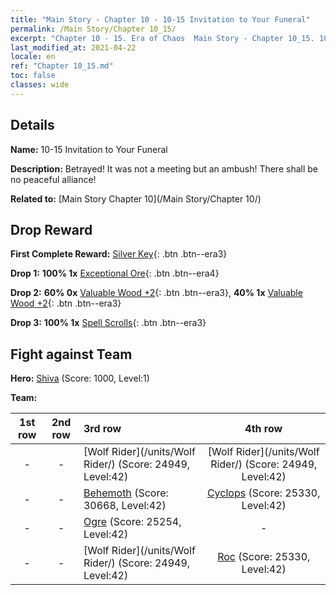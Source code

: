 ```yaml
---
title: "Main Story - Chapter 10 - 10-15 Invitation to Your Funeral"
permalink: /Main Story/Chapter 10_15/
excerpt: "Chapter 10 - 15. Era of Chaos  Main Story - Chapter 10_15. 10-15 Invitation to Your Funeral"
last_modified_at: 2021-04-22
locale: en
ref: "Chapter 10_15.md"
toc: false
classes: wide
---
```


## Details

 **Name:** 10-15 Invitation to Your Funeral

 **Description:** Betrayed! It was not a meeting but an ambush! There shall be no peaceful alliance!

 **Related to:** [Main Story Chapter 10](/Main Story/Chapter 10/)

## Drop Reward

 **First Complete Reward:** [Silver Key](/Items/con_693/){: .btn .btn--era3}

 **Drop 1:** **100% 1x** [Exceptional Ore](/Items/mat_33/){: .btn .btn--era4}

 **Drop 2:** **60% 0x** [Valuable Wood +2](/Items/mat_27/){: .btn .btn--era3}, **40% 1x** [Valuable Wood +2](/Items/mat_27/){: .btn .btn--era3}

 **Drop 3:** **100% 1x** [Spell Scrolls](/Items/con_694/){: .btn .btn--era3}


## Fight against Team
 **Hero:** [Shiva](/heroes/Shiva/) (Score: 1000, Level:1)

 **Team:**


  | 1st row | 2nd row | 3rd row | 4th row |
  |:----:|:----:|:----|:----:|
  | - | - | [Wolf Rider](/units/Wolf Rider/) (Score: 24949, Level:42)  | [Wolf Rider](/units/Wolf Rider/) (Score: 24949, Level:42)  |
  | - | - | [Behemoth](/units/Behemoth/) (Score: 30668, Level:42)  | [Cyclops](/units/Cyclops/) (Score: 25330, Level:42)  |
  | - | - | [Ogre](/units/Ogre/) (Score: 25254, Level:42)  | - |
  | - | - | [Wolf Rider](/units/Wolf Rider/) (Score: 24949, Level:42)  | [Roc](/units/Roc/) (Score: 25330, Level:42)  |


